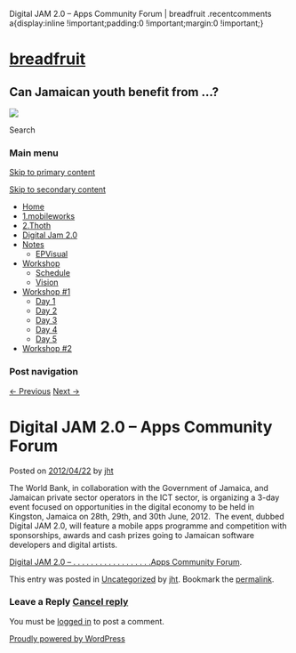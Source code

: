   Digital JAM 2.0 – Apps Community Forum | breadfruit    .recentcomments a{display:inline !important;padding:0 !important;margin:0 !important;}

[breadfruit](http://j4u2.com/breadfruit-static/ "breadfruit")
=============================================================

Can Jamaican youth benefit from …?
----------------------------------

 [![](http://j4u2.com/breadfruit-static/wp-content/uploads/2012/04/vecr-1000x288.jpeg)](http://j4u2.com/breadfruit-static/) 

Search  

### Main menu

[Skip to primary content](#content "Skip to primary content")

[Skip to secondary content](#secondary "Skip to secondary content")

*   [Home](http://j4u2.com/breadfruit-static/)
*   [1.mobileworks](http://j4u2.com/breadfruit-static/mobileworks/)
*   [2.Thoth](http://j4u2.com/breadfruit-static/thoth/)
*   [Digital Jam 2.0](http://j4u2.com/breadfruit-static/digi-jam/)
*   [Notes](http://j4u2.com/breadfruit-static/notes/)
    *   [EPVisual](http://j4u2.com/breadfruit-static/notes/ep-visual/)
*   [Workshop](http://j4u2.com/breadfruit-static/workshop/)
    *   [Schedule](http://j4u2.com/breadfruit-static/workshop/schedule/)
    *   [Vision](http://j4u2.com/breadfruit-static/workshop/vision-page/)
*   [Workshop #1](http://j4u2.com/breadfruit-static/workshop-1/)
    *   [Day 1](http://j4u2.com/breadfruit-static/workshop-1/day-1/)
    *   [Day 2](http://j4u2.com/breadfruit-static/workshop-1/day-2/)
    *   [Day 3](http://j4u2.com/breadfruit-static/workshop-1/day-3/)
    *   [Day 4](http://j4u2.com/breadfruit-static/workshop-1/day-4/)
    *   [Day 5](http://j4u2.com/breadfruit-static/workshop-1/day-5/)
*   [Workshop #2](http://j4u2.com/breadfruit-static/workshop-2/)

### Post navigation

[← Previous](http://j4u2.com/breadfruit-static/2012/04/22/second-story-interactive-studios-interactive-media-design-development/) [Next →](http://j4u2.com/breadfruit-static/2012/04/23/digitaljam2-com/)

Digital JAM 2.0 – Apps Community Forum
======================================

Posted on [2012/04/22](http://j4u2.com/breadfruit-static/2012/04/22/digital-jam-2-0-apps-community-forum/ "8:46 pm") by [jht](http://j4u2.com/breadfruit-static/author/jht/ "View all posts by jht")

The World Bank, in collaboration with the Government of Jamaica, and Jamaican private sector operators in the ICT sector, is organizing a 3-day event focused on opportunities in the digital economy to be held in Kingston, Jamaica on 28th, 29th, and 30th June, 2012.  The event, dubbed Digital JAM 2.0, will feature a mobile apps programme and competition with sponsorships, awards and cash prizes going to Jamaican software developers and digital artists.

[Digital JAM 2.0 – . . . . . . . . . . . . . . . . . .Apps Community Forum](http://digijam.biz/).

This entry was posted in [Uncategorized](http://j4u2.com/breadfruit-static/category/uncategorized/) by [jht](http://j4u2.com/breadfruit-static/author/jht/). Bookmark the [permalink](http://j4u2.com/breadfruit-static/2012/04/22/digital-jam-2-0-apps-community-forum/ "Permalink to Digital JAM 2.0 – Apps Community Forum").

### Leave a Reply [Cancel reply](/breadfruit/2012/04/22/digital-jam-2-0-apps-community-forum/#respond)

You must be [logged in](http://j4u2.com/breadfruit-static/wp-login.php) to post a comment.

[Proudly powered by WordPress](http://wordpress.org/ "Semantic Personal Publishing Platform")
